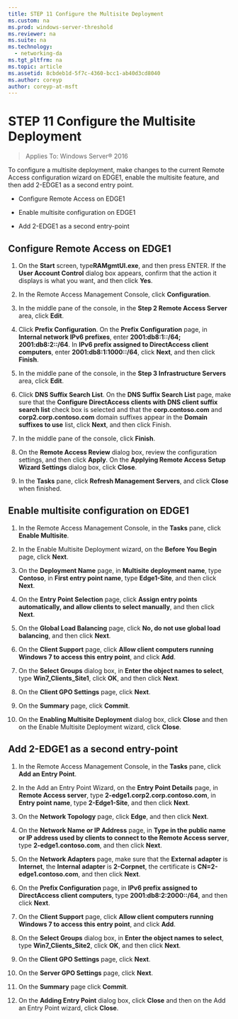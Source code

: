 ```yaml
---
title: STEP 11 Configure the Multisite Deployment
ms.custom: na
ms.prod: windows-server-threshold
ms.reviewer: na
ms.suite: na
ms.technology: 
  - networking-da
ms.tgt_pltfrm: na
ms.topic: article
ms.assetid: 8cbdeb1d-5f7c-4360-bcc1-ab40d3cd8040
ms.author: coreyp
author: coreyp-at-msft
---
```

# STEP 11 Configure the Multisite Deployment

>Applies To: Windows Server&reg; 2016

To configure a multisite deployment, make changes to the current Remote Access configuration wizard on EDGE1, enable the multisite feature, and then add 2-EDGE1 as a second entry point.  
  
- Configure Remote Access on EDGE1  
  
- Enable multisite configuration on EDGE1  
  
- Add 2-EDGE1 as a second entry-point  
  
## <a name="configDA"></a>Configure Remote Access on EDGE1  
  
1.  On the **Start** screen, type**RAMgmtUI.exe**, and then press ENTER. If the **User Account Control** dialog box appears, confirm that the action it displays is what you want, and then click **Yes**.  
  
2.  In the Remote Access Management Console, click **Configuration**.  
  
3.  In the middle pane of the console, in the **Step 2 Remote Access Server** area, click **Edit**.  
  
4.  Click **Prefix Configuration**. On the **Prefix Configuration** page, in **Internal network IPv6 prefixes**, enter **2001:db8:1::/64; 2001:db8:2::/64**. In **IPv6 prefix assigned to DirectAccess client computers**, enter **2001:db8:1:1000::/64**, click **Next**, and then click **Finish**.  
  
5.  In the middle pane of the console, in the **Step 3 Infrastructure Servers** area, click **Edit**.  
  
6.  Click **DNS Suffix Search List**. On the **DNS Suffix Search List** page, make sure that the **Configure DirectAccess clients with DNS client suffix search list** check box is selected and that the **corp.contoso.com** and **corp2.corp.contoso.com** domain suffixes appear in the **Domain suffixes to use** list, click **Next**, and then click Finish.  
  
7.  In the middle pane of the console, click **Finish**.  
  
8.  On the **Remote Access Review** dialog box, review the configuration settings, and then click **Apply**. On the **Applying Remote Access Setup Wizard Settings** dialog box, click **Close**.  
  
9. In the **Tasks** pane, click **Refresh Management Servers**, and click **Close** when finished.  
  
## <a name="EnabledMultisite"></a>Enable multisite configuration on EDGE1  
  
1.  In the Remote Access Management Console, in the **Tasks** pane, click **Enable Multisite**.  
  
2.  In the Enable Multisite Deployment wizard, on the **Before You Begin** page, click **Next**.  
  
3.  On the **Deployment Name** page, in **Multisite deployment name**, type **Contoso**, in **First entry point name**, type **Edge1-Site**, and then click **Next**.  
  
4.  On the **Entry Point Selection** page, click **Assign entry points automatically, and allow clients to select manually**, and then click **Next**.  
  
5.  On the **Global Load Balancing** page, click **No, do not use global load balancing**, and then click **Next**.  
  
6.  On the **Client Support** page, click **Allow client computers running Windows 7 to access this entry point**, and click **Add**.  
  
7.  On the **Select Groups** dialog box, in **Enter the object names to select**, type **Win7_Clients_Site1**, click **OK**, and then click **Next**.  
  
8.  On the **Client GPO Settings** page, click **Next**.  
  
9. On the **Summary** page, click **Commit**.  
  
10. On the **Enabling Multisite Deployment** dialog box, click **Close** and then on the Enable Multisite Deployment wizard, click **Close**.  
  
## <a name="AddEP"></a>Add 2-EDGE1 as a second entry-point  
  
1.  In the Remote Access Management Console, in the **Tasks** pane, click **Add an Entry Point**.  
  
2.  In the Add an Entry Point Wizard, on the **Entry Point Details** page, in **Remote Access server**, type **2-edge1.corp2.corp.contoso.com**, in **Entry point name**, type **2-Edge1-Site**, and then click **Next**.  
  
3.  On the **Network Topology** page, click **Edge**, and then click **Next**.  
  
4.  On the **Network Name or IP Address** page, in **Type in the public name or IP address used by clients to connect to the Remote Access server**, type **2-edge1.contoso.com**, and then click **Next**.  
  
5.  On the **Network Adapters** page, make sure that the **External adapter** is **Internet**, the **Internal adapter** is **2-Corpnet**, the certificate is **CN=2-edge1.contoso.com**, and then click **Next**.  
  
6.  On the **Prefix Configuration** page, in **IPv6 prefix assigned to DirectAccess client computers**, type **2001:db8:2:2000::/64**, and then click **Next**.  
  
7.  On the **Client Support** page, click **Allow client computers running Windows 7 to access this entry point**, and click **Add**.  
  
8.  On the **Select Groups** dialog box, in **Enter the object names to select**, type **Win7_Clients_Site2**, click **OK**, and then click **Next**.  
  
9. On the **Client GPO Settings** page, click **Next**.  
  
10. On the **Server GPO Settings** page, click **Next**.  
  
11. On the **Summary** page click **Commit**.  
  
12. On the **Adding Entry Point** dialog box, click **Close** and then on the Add an Entry Point wizard, click **Close**.  
  


